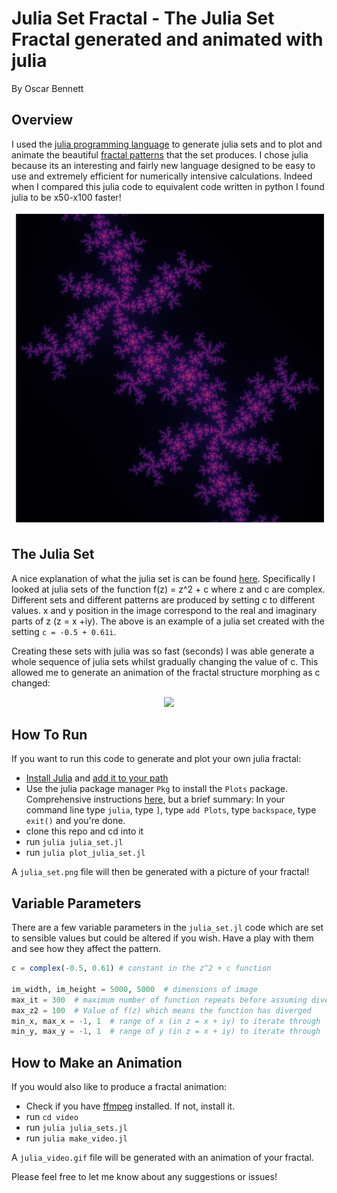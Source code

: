 # Julia Set Fractal - The Julia Set Fractal generated and animated with julia

By Oscar Bennett

## Overview

I used the [julia programming language](https://julialang.org) to generate julia sets and to plot and animate the beautiful [fractal patterns](https://en.wikipedia.org/wiki/Fractal) that the set produces. I chose julia because its an interesting and fairly new language designed to be easy to use and extremely efficient for numerically intensive calculations. Indeed when I compared this julia code to equivalent code written in python I found julia to be x50-x100 faster!

<p align="center"><img src="./resources/julia_set_example.png" width="600"></p>

## The Julia Set

A nice explanation of what the julia set is can be found [here](https://www.karlsims.com/julia.html). Specifically I looked at julia sets of the function f(z) = z^2 + c where z and c are complex. Different sets and different patterns are produced by setting c to different values. x and y position in the image correspond to the real and imaginary parts of z (z = x +iy). The above is an example of a julia set created with the setting `c = -0.5 + 0.61i`.

Creating these sets with julia was so fast (seconds) I was able generate a whole sequence of julia sets whilst gradually changing the value of c. This allowed me to generate an animation of the fractal structure morphing as c changed:

<p align="center"><img src="./resources/julia_video.gif" width="400"></p>

## How To Run

If you want to run this code to generate and plot your own julia fractal:
- [Install Julia](https://julialang.org/downloads/) and [add it to your path](https://en.wikibooks.org/wiki/Introducing_Julia/Getting_started)
- Use the julia package manager `Pkg` to install the `Plots` package. Comprehensive instructions [here](https://docs.julialang.org/en/v1/stdlib/Pkg/index.html), but a brief summary: In your command line type `julia`, type `]`, type `add Plots`, type `backspace`, type `exit()` and you're done.
- clone this repo and cd into it
- run `julia julia_set.jl`
- run `julia plot_julia_set.jl`

A `julia_set.png` file will then be generated with a picture of your fractal!

## Variable Parameters

There are a few variable parameters in the `julia_set.jl` code which are set to sensible values but could be altered if you wish. Have a play with them and see how they affect the pattern.
```julia
c = complex(-0.5, 0.61) # constant in the z^2 + c function

im_width, im_height = 5000, 5000  # dimensions of image
max_it = 300  # maximum number of function repeats before assuming divergence does not happen
max_z2 = 100  # Value of f(z) which means the function has diverged
min_x, max_x = -1, 1  # range of x (in z = x + iy) to iterate through
min_y, max_y = -1, 1  # range of y (in z = x + iy) to iterate through
```

## How to Make an Animation

If you would also like to produce a fractal animation:
- Check if you have [ffmpeg](https://www.ffmpeg.org) installed. If not, install it.
- run `cd video`
- run `julia julia_sets.jl`
- run `julia make_video.jl`

A `julia_video.gif` file will be generated with an animation of your fractal.

Please feel free to let me know about any suggestions or issues!
